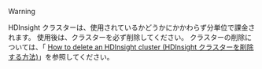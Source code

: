 

> [!WARNING]
> HDInsight クラスターは、使用されているかどうかにかかわらず分単位で課金されます。 使用後は、クラスターを必ず削除してください。 クラスターの削除については、「 [How to delete an HDInsight cluster (HDInsight クラスターを削除する方法)](../articles/hdinsight/hdinsight-delete-cluster.md)」を参照してください。
> 
> 



<!--HONumber=Nov16_HO2-->


